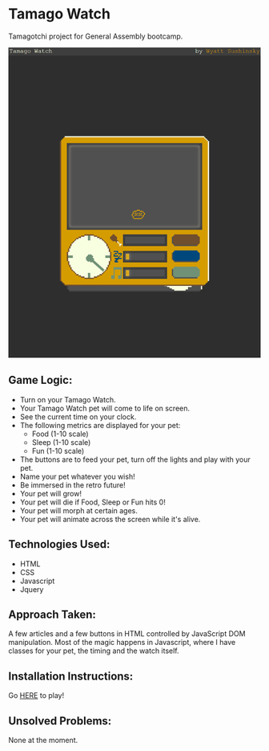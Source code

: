 # Tamago Watch
Tamagotchi project for General Assembly bootcamp.


![Screenshot](img/screenshot.png)

## Game Logic:
- Turn on your Tamago Watch.
- Your Tamago Watch pet will come to life on screen.
- See the current time on your clock.
- The following metrics are displayed for your pet: 
    - Food (1-10 scale)
    - Sleep (1-10 scale)
    - Fun (1-10 scale)
- The buttons are to feed your pet, turn off the lights and play with your pet.
- Name your pet whatever you wish!
- Be immersed in the retro future!
- Your pet will grow!
- Your pet will die if Food, Sleep or Fun hits 0!
- Your pet will morph at certain ages.
- Your pet will animate across the screen while it's alive.

## Technologies Used:
- HTML
- CSS
- Javascript
- Jquery

## Approach Taken:
A few articles and a few buttons in HTML controlled by JavaScript DOM manipulation. Most of the magic happens in 
Javascript, where I have classes for your pet, the timing and the watch itself.

## Installation Instructions:
Go [HERE](https://mosshide.github.io/tamago-watch/) to play!

## Unsolved Problems:
None at the moment.